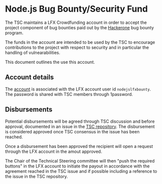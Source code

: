 # Node.js Bug Bounty/Security Fund

The TSC maintains a LFX Crowdfunding account in order to accept
the project component of bug bounties paid out by the
[Hackerone](https://www.hackerone.com/) bug bounty program.

The funds in the account are intended to be used by the TSC
to encourage contributions to the project with respect to
security and in particular the handling of vulnearabilities.

This document outlines the use this account.

## Account details

The [account](https://crowdfunding.lfx.linuxfoundation.org/initiative/578a541a-4e7e-47a2-99b9-6cbf49b00c20)
is associated with the LFX account user id `nodejslfxbounty`.
The password is shared with TSC members through 1password.

## Disbursements

Potential disbursements will be agreed through TSC discussion
and before approval, documented in an issue in the
[TSC repository](https://github.com/nodejs/TSC). The disbursement
is considered approved once TSC consensus in the issue has
been reached.

Once a disbursement has been approved the recipient will open
a request through the LFX account in the amout approved.

The Chair of the Technical Steering committee will then
"push the required buttons" in the LFX account to initiate
the payout in accordance with the agreement reached in the
TSC issue and if possible including a reference to the issue
in the TSC repository.
